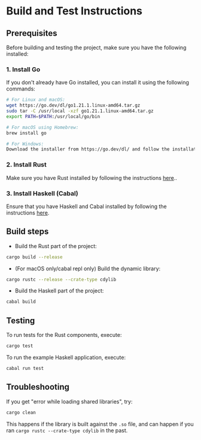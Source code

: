 # Build and Test Instructions

## Prerequisites

Before building and testing the project, make sure you have the following installed:

### 1. Install Go
If you don't already have Go installed, you can install it using the following commands:

```bash
# For Linux and macOS:
wget https://go.dev/dl/go1.21.1.linux-amd64.tar.gz
sudo tar -C /usr/local -xzf go1.21.1.linux-amd64.tar.gz
export PATH=$PATH:/usr/local/go/bin

# For macOS using Homebrew:
brew install go

# For Windows:
Download the installer from https://go.dev/dl/ and follow the installation instructions.
```

### 2. Install Rust
Make sure you have Rust installed by following the instructions [here](https://rustup.rs/)..

### 3. Install Haskell (Cabal)
Ensure that you have Haskell and Cabal installed by following the instructions [here](https://www.haskell.org/cabal/).

## Build steps
- Build the Rust part of the project:
```bash
cargo build --release
```

- (For macOS only/cabal repl only) Build the dynamic library:
```bash
cargo rustc --release --crate-type cdylib
```

- Build the Haskell part of the project:
```bash
cabal build
```

## Testing
To run tests for the Rust components, execute:

```bash
cargo test
```

To run the example Haskell application, execute:
```bash
cabal run test
```

## Troubleshooting

If you get "error while loading shared libraries", try:
```bash
cargo clean
```

This happens if the library is built against the `.so` file, and can happen if you ran `cargo rustc --crate-type cdylib` in the past.
